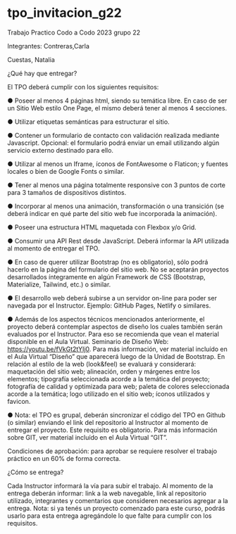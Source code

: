 # tpo_invitacion_g22
Trabajo Practico Codo a Codo 2023 grupo 22

Integrantes:
Contreras,Carla

Cuestas, Natalia


¿Qué hay que entregar?

El TPO deberá cumplir con los siguientes requisitos:

● Poseer al menos 4 páginas html, siendo su temática libre. En caso de ser un Sitio
Web estilo One Page, el mismo deberá tener al menos 4 secciones.

● Utilizar etiquetas semánticas para estructurar el sitio.

● Contener un formulario de contacto con validación realizada mediante Javascript.
Opcional: el formulario podrá enviar un email utilizando algún servicio externo
destinado para ello.

● Utilizar al menos un Iframe, íconos de FontAwesome o Flaticon; y fuentes locales o
bien de Google Fonts o similar.

● Tener al menos una página totalmente responsive con 3 puntos de corte para 3
tamaños de dispositivos distintos.

● Incorporar al menos una animación, transformación o una transición (se deberá
indicar en qué parte del sitio web fue incorporada la animación).

● Poseer una estructura HTML maquetada con Flexbox y/o Grid.

● Consumir una API Rest desde JavaScript. Deberá informar la API utilizada al
momento de entregar el TPO.

● En caso de querer utilizar Bootstrap (no es obligatorio), sólo podrá hacerlo en la
página del formulario del sitio web. No se aceptarán proyectos desarrollados
íntegramente en algún Framework de CSS (Bootstrap, Materialize, Tailwind, etc.) o
similar.

● El desarrollo web deberá subirse a un servidor on-line para poder ser navegada por
el Instructor. Ejemplo: GitHub Pages, Netlify o similares.

● Además de los aspectos técnicos mencionados anteriormente, el proyecto deberá
contemplar aspectos de diseño los cuales también serán evaluados por el
Instructor. Para eso se recomienda que vean el material disponible en el Aula
Virtual. Seminario de Diseño Web: https://youtu.be/fVkGt2tYIj0. Para más
información, ver material incluído en el Aula Virtual “Diseño” que aparecerá luego
de la Unidad de Bootstrap. En relación al estilo de la web (look&feel) se evaluará y
considerará: maquetación del sitio web; alineación, orden y márgenes entre los
elementos; tipografía seleccionada acorde a la temática del proyecto; fotografía de
calidad y optimizada para web; paleta de colores seleccionada acorde a la temática;
logo utilizado en el sitio web; íconos utilizados y favicon.

● Nota: el TPO es grupal, deberán sincronizar el código del TPO en Github (o similar)
enviando el link del repositorio al Instructor al momento de entregar el proyecto.
Este requisito es obligatorio. Para más información sobre GIT, ver material incluído
en el Aula Virtual “GIT”.

Condiciones de aprobación: para aprobar se requiere resolver el trabajo práctico en un
60% de forma correcta.

¿Cómo se entrega?

Cada Instructor informará la vía para subir el trabajo. Al momento de la entrega deberán
informar: link a la web navegable, link al repositorio utilizado, integrantes y comentarios que
consideren necesarios agregar a la entrega.
Nota: si ya tenés un proyecto comenzado para este curso, podrás usarlo para esta entrega
agregándole lo que falte para cumplir con los requisitos.

